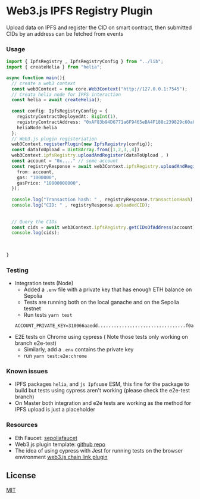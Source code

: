 # Web3.js IPFS Registry Plugin
Upload data on IPFS and register the CID on smart contract, then submitted CIDs by an address can be fetched
from events

### Usage
```typescript
import { IpfsRegistry , IpfsRegistryConfig } from "../lib";
import { createHelia } from "helia";

async function main(){
  // create a web3 context
  const web3Context = new core.Web3Context("http://127.0.0.1:7545");
  // Creata helia node for IPFS interaction 
  const helia = await createHelia();
  
  const config: IpfsRegistryConfig = {
    registryContractDeployedAt: BigInt(1),
    registryContractAddress: "0xAF83b94D6771a6F9465eBA4F188c239829c60a8c",
    heliaNode:helia
  };
  // Web3.js plugin registeriation
  web3Context.registerPlugin(new IpfsRegistry(config));
  const dataToUpload = Uint8Array.from([1,2,3,,4])
  web3Context.ipfsRegistry.uploadAndRegister(dataToUpload , )
  const account = "0x...." // some account
  const registryResponse = await web3Context.ipfsRegistry.uploadAndRegister(fileData, {
    from: account,
    gas: "1000000",
    gasPrice: "10000000000",
  });
  
  console.log("Transaction hash: " , registryResponse.transactionHash);
  console.log("CID: " , registryResponse.uploadedCID);
  
  
  // Query the CIDs
  const cids = await web3Context.ipfsRegistry.getCIDsOfAddress(account);
  console.log(cids);
  
  
  
}

```

### Testing
- Integration tests (Node)
  - Added a `.env` file with a private key that has enough ETH balance on Sepolia
  - Tests are running both on the local ganache and on the Sepolia testnet
  - Run tests `yarn test`
  ```.env
  ACCOUNT_PRIVATE_KEY=310066aaedd.................................f0a13f
  ```
- E2E tests on Chrome using cypress ( Note those tests only working on branch e2e-test)
  - Similarly, add a `.env` contains the private key
  - run `yarn test:e2e:chrome`

### Known issues
- IPFS packages `helia`, and `js Ipfs`use ESM, this fine for the package to build but tests using cypress aren't working (please check the e2e-test branch)
- On Master both integration and e2e tests are working as the method for IPFS upload is just a placeholder

### Resources
- Eth Faucet: [sepoliafaucet](https://sepoliafaucet.com/)
- Web3.js plugin template: [github repo](https://github.com/web3/web3.js-plugin-template)
- The idea of using cypress with Jest for running tests on the browser environment [web3.js chain link plugin](https://github.com/ChainSafe/web3.js-plugin-chainlink)



License
-------

[MIT](https://choosealicense.com/licenses/mit/)
